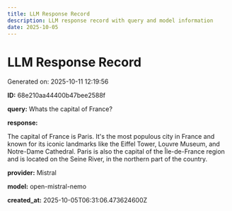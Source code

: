 ```yaml
---
title: LLM Response Record
description: LLM response record with query and model information
date: 2025-10-05
---
```


# LLM Response Record

Generated on: 2025-10-11 12:19:56

**ID:** 68e210aa44400b47bee2588f

**query:** Whats the capital of France?

**response:**

The capital of France is Paris. It's the most populous city in France and known for its iconic landmarks like the Eiffel Tower, Louvre Museum, and Notre-Dame Cathedral. Paris is also the capital of the Île-de-France region and is located on the Seine River, in the northern part of the country.

**provider:** Mistral

**model:** open-mistral-nemo

**created_at:** 2025-10-05T06:31:06.473624600Z


